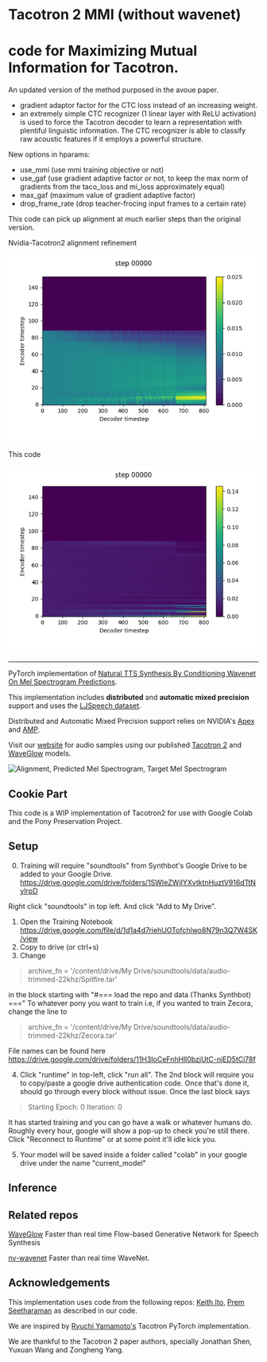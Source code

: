 # Tacotron 2 MMI (without wavenet)
# code for Maximizing Mutual Information for Tacotron.
An updated version of the method purposed in the avoue paper.
 - gradient adaptor factor for the CTC loss instead of an increasing weight.
 - an extremely simple CTC recognizer (1 linear layer with ReLU activation) is used to force the Tacotron decoder 
 to learn a representation with plentiful linguistic information. The CTC recognizer is able to classify 
 raw acoustic features if it employs a powerful structure.

New options in hparams:
 - use_mmi (use mmi training objective or not)
 - use_gaf (use gradient adaptive factor or not, to keep the max norm of gradients 
 from the taco_loss and mi_loss approximately equal)
 - max_gaf (maximum value of gradient adaptive factor)
 - drop_frame_rate (drop teacher-frocing input frames to a certain rate)
 
This code can pick up alignment at much earlier steps than the original version.

Nvidia-Tacotron2 alignment refinement

![NVIDIA-Tacotron2](alignment_fig/nv.gif)

This code

![This code](alignment_fig/df_mi.gif)
 
 
---------------------------
                    

PyTorch implementation of [Natural TTS Synthesis By Conditioning
Wavenet On Mel Spectrogram Predictions](https://arxiv.org/pdf/1712.05884.pdf). 

This implementation includes **distributed** and **automatic mixed precision** support
and uses the [LJSpeech dataset](https://keithito.com/LJ-Speech-Dataset/).

Distributed and Automatic Mixed Precision support relies on NVIDIA's [Apex] and [AMP].

Visit our [website] for audio samples using our published [Tacotron 2] and
[WaveGlow] models.

![Alignment, Predicted Mel Spectrogram, Target Mel Spectrogram](tensorboard.png)


## Cookie Part
This code is a WIP implementation of Tacotron2 for use with Google Colab and the Pony Preservation Project.

## Setup
0. Training will require "soundtools" from Synthbot's Google Drive to be added to your Google Drive.
https://drive.google.com/drive/folders/1SWIeZWjIYXvtktnHuztV916dTtNylrpD

Right click "soundtools" in top left. And click "Add to My Drive".

1. Open the Training Notebook https://drive.google.com/file/d/1d1a4d7riehUOTofchlwo8N79n3Q7W4SK/view
2. Copy to drive (or ctrl+s)
3. Change
>archive_fn = '/content/drive/My Drive/soundtools/data/audio-trimmed-22khz/Spitfire.tar'

in the block starting with "#=== load the repo and data (Thanks Synthbot) ==="
To whatever pony you want to train i.e, if you wanted to train Zecora, change the line to

>archive_fn = '/content/drive/My Drive/soundtools/data/audio-trimmed-22khz/Zecora.tar'

File names can be found here https://drive.google.com/drive/folders/11H3IoCeFnhHll0bzjUtC-njED5tCi78f

4. Click "runtime" in top-left, click "run all".
The 2nd block will require you to copy/paste a google drive authentication code. Once that's done it, should go through every block without issue.
Once the last block says
>Starting Epoch: 0 Iteration: 0

It has started training and you can go have a walk or whatever humans do.
Roughly every hour, google will show a pop-up to check you're still there. Click "Reconnect to Runtime" or at some point it'll idle kick you.

5. Your model will be saved inside a folder called "colab" in your google drive under the name "current_model"

## Inference



## Related repos
[WaveGlow](https://github.com/NVIDIA/WaveGlow) Faster than real time Flow-based
Generative Network for Speech Synthesis

[nv-wavenet](https://github.com/NVIDIA/nv-wavenet/) Faster than real time
WaveNet.

## Acknowledgements
This implementation uses code from the following repos: [Keith
Ito](https://github.com/keithito/tacotron/), [Prem
Seetharaman](https://github.com/pseeth/pytorch-stft) as described in our code.

We are inspired by [Ryuchi Yamamoto's](https://github.com/r9y9/tacotron_pytorch)
Tacotron PyTorch implementation.

We are thankful to the Tacotron 2 paper authors, specially Jonathan Shen, Yuxuan
Wang and Zongheng Yang.


[WaveGlow]: https://drive.google.com/file/d/1WsibBTsuRg_SF2Z6L6NFRTT-NjEy1oTx/view?usp=sharing
[Tacotron 2]: https://drive.google.com/file/d/1c5ZTuT7J08wLUoVZ2KkUs_VdZuJ86ZqA/view?usp=sharing
[pytorch 1.0]: https://github.com/pytorch/pytorch#installation
[website]: https://nv-adlr.github.io/WaveGlow
[ignored]: https://github.com/NVIDIA/tacotron2/blob/master/hparams.py#L22
[Apex]: https://github.com/nvidia/apex
[AMP]: https://github.com/NVIDIA/apex/tree/master/apex/amp
